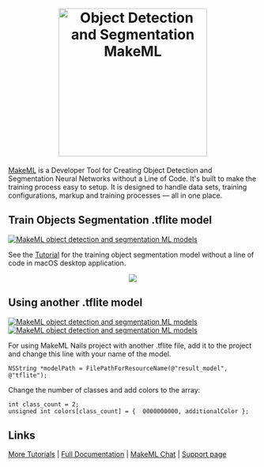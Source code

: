 <h1 align="center">
<img src="https://makeml.app/img/logo_vector.svg" width=300px href="https://makeml.app?utm=github_nails_segmentation" alt="Object Detection and Segmentation MakeML">
</h1>

[MakeML](https://makeml.app?utm=github_nails_segmentation) is a Developer Tool for Creating Object Detection and Segmentation Neural Networks without a Line of Code. It's built to make the training process easy to setup. It is designed to handle data sets, training configurations, markup and training processes — all in one place.

## Train Objects Segmentation .tflite model
[![MakeML object detection and segmentation ML models](https://img.shields.io/static/v1?label=platform&message=macOS&color=blue)](https://makeml.app)

See the [Tutorial](https://makeml.app/docs/nails_tutorial_intro?utm=github_nails_segmentation) for the training object segmentation model without a line of code in macOS desktop application.

<div align="center">
<img src="https://makeml.app/docs/assets/nails_adding_annotations.gif">
</div>

## Using another .tflite model
[![MakeML object detection and segmentation ML models](https://img.shields.io/static/v1?label=platform&message=iOS&color=blue)](https://makeml.app)    [![MakeML object detection and segmentation ML models](https://img.shields.io/static/v1?label=language&message=swift&nbsp;&#124;&nbsp;objective-c&color=green)](https://makeml.app)

For using MakeML Nails project with another .tflite file, add it to the project and change this line with your name of the model.
```
NSString *modelPath = FilePathForResourceName(@"result_model", @"tflite");
```

Change the number of classes and add colors to the array:
```
int class_count = 2;
unsigned int colors[class_count] = {  0000000000, additionalColor };
```

## Links

[More Tutorials](https://makeml.app/tutorials?utm=github_nails_segmentation) | [Full Documentation](https://makeml.app/docs/doc1?utm=github_nails_segmentation) | [MakeML Chat](https://discordapp.com/invite/vgcG3Su) | [Support page](https://makeml.app/support)
